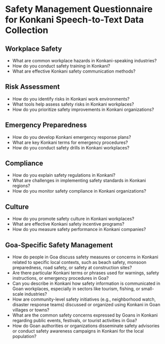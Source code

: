 # Safety Management Questionnaire for Konkani Speech-to-Text Data Collection

## Workplace Safety
- What are common workplace hazards in Konkani-speaking industries?
- How do you conduct safety training in Konkani?
- What are effective Konkani safety communication methods?

## Risk Assessment
- How do you identify risks in Konkani work environments?
- What tools help assess safety risks in Konkani workplaces?
- How do you prioritize safety improvements in Konkani organizations?

## Emergency Preparedness
- How do you develop Konkani emergency response plans?
- What are key Konkani terms for emergency procedures?
- How do you conduct safety drills in Konkani workplaces?

## Compliance
- How do you explain safety regulations in Konkani?
- What are challenges in implementing safety standards in Konkani regions?
- How do you monitor safety compliance in Konkani organizations?

## Culture
- How do you promote safety culture in Konkani workplaces?
- What are effective Konkani safety incentive programs?
- How do you measure safety performance in Konkani companies?

## Goa-Specific Safety Management
- How do people in Goa discuss safety measures or concerns in Konkani related to specific local contexts, such as beach safety, monsoon preparedness, road safety, or safety at construction sites?
- Are there particular Konkani terms or phrases used for warnings, safety instructions, or emergency procedures in Goa?
- Can you describe in Konkani how safety information is communicated in Goan workplaces, especially in sectors like tourism, fishing, or small-scale industries?
- How are community-level safety initiatives (e.g., neighborhood watch, disaster response teams) discussed or organized using Konkani in Goan villages or towns?
- What are the common safety concerns expressed by Goans in Konkani regarding public events, festivals, or tourist activities in Goa?
- How do Goan authorities or organizations disseminate safety advisories or conduct safety awareness campaigns in Konkani for the local population?
